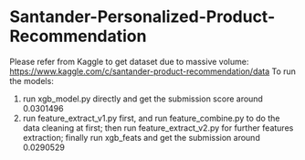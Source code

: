 # Santander-Personalized-Product-Recommendation
Please refer from Kaggle to get dataset due to massive volume: https://www.kaggle.com/c/santander-product-recommendation/data
To run the models:
1. run xgb_model.py directly and get the submission score around 0.0301496
2. run feature_extract_v1.py first, and run feature_combine.py to do the data cleaning at first; then run feature_extract_v2.py for further features extraction; finally run xgb_feats and get the submission around 0.0290529
